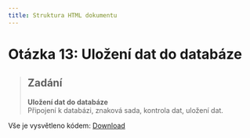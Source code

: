 ```yaml
---
title: Struktura HTML dokumentu
---
```


Otázka 13: Uložení dat do databáze
==================================

> Zadání
> ------
> 
> **Uložení dat do databáze**  
> Připojení k databázi, znaková sada, kontrola dat, uložení dat.
>

Vše je vysvětleno kódem: [Download](download/otazka13.rar)